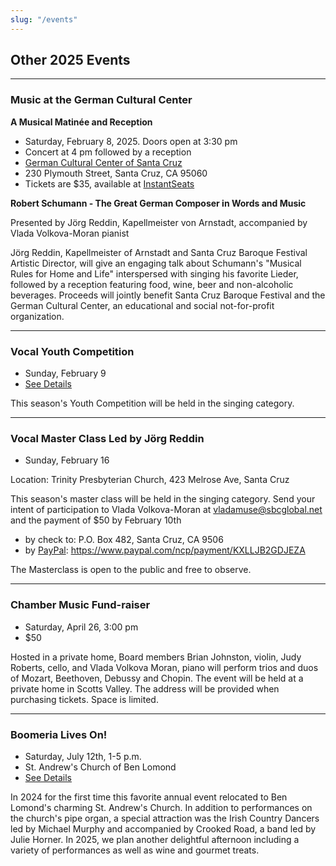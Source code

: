 ```yaml
---
slug: "/events"
---
```

## Other 2025 Events

----

### Music at the German Cultural Center

**A Musical Matinée and Reception**

* Saturday, February 8, 2025. Doors open at 3:30 pm
* Concert at 4 pm followed by a reception
* [German Cultural Center of Santa Cruz](https://www.germanculturalcentersantacruz.com/)
* 230 Plymouth Street, Santa Cruz, CA 95060
* Tickets are $35, available at [InstantSeats](https://www.instantseats.com/index.cfm?fuseaction=buy.event&eventID=B2727254-DEB7-4B6B-C8EF7F1CF1987C2F)

**Robert Schumann - The Great German Composer in Words and Music**

Presented by Jörg Reddin, Kapellmeister von Arnstadt, accompanied by Vlada Volkova-Moran pianist

Jörg Reddin, Kapellmeister of Arnstadt and Santa Cruz Baroque Festival Artistic Director, will give an engaging talk about Schumann's "Musical Rules for Home and Life" interspersed with singing his favorite Lieder, followed by a reception featuring food, wine, beer and non-alcoholic beverages.  Proceeds will jointly benefit Santa Cruz Baroque Festival and the German Cultural Center, an educational and social not-for-profit organization.

----

### Vocal Youth Competition
* Sunday, February 9
* [See Details](/youth2)

This season's Youth Competition will be held in the singing category.

----

### Vocal Master Class Led by Jörg Reddin
* Sunday, February 16

Location: Trinity Presbyterian Church, 423 Melrose Ave, Santa Cruz

This season's master class will be held in the singing category.  Send your intent of participation to Vlada Volkova-Moran at vladamuse@sbcglobal.net and the payment of $50 by February 10th

* by check to: P.O. Box 482, Santa Cruz, CA 9506
* by [PayPal](https://www.paypal.com/ncp/payment/KXLLJB2GDJEZA): https://www.paypal.com/ncp/payment/KXLLJB2GDJEZA

The Masterclass is open to the public and free to observe.

----

### Chamber Music Fund-raiser 
* Saturday, April 26, 3:00 pm
* $50


Hosted in a private home, Board members Brian Johnston, violin, Judy Roberts, cello, and Vlada Volkova Moran, piano will perform trios and duos of Mozart, Beethoven, Debussy and Chopin. The event will be held at a private home in Scotts Valley. The address will be provided when purchasing tickets. Space is limited.


----

### Boomeria Lives On!
* Saturday, July 12th, 1-5 p.m.
* St. Andrew's Church of Ben Lomond
* [See Details](/boomeria)

In 2024 for the first time this favorite annual event relocated to Ben Lomond's charming St. Andrew's Church. In addition to performances on the church's pipe organ, a special attraction was the Irish Country Dancers led by Michael Murphy and accompanied by Crooked Road, a band led by Julie Horner.  In 2025, we plan another delightful afternoon including a variety of performances as well as wine and gourmet treats.

